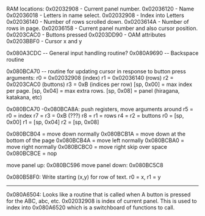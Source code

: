 RAM locations:
0x02032908 - Current panel number.
0x02036120 - Name
0x02036018 - Letters in name select.
0x02032908 - Index into Letters
0x02036140 - Number of rows scrolled down.
0x0203614A - Number of rows in page.
0x02036158 - Current panel number and also cursor position.
0x0203CAC0 - Buttons pressed
0x0203DD90 - OAM attributes
0x0203BBF0 - Cursor x and y

0x080A3CDC -- General input handling routine?
0x080A9690 -- Backspace routine

0x080BCA70 -- routine for updating cursor in response to button press
arguments:
r0 = 0x02032908 (index)
r1 = 0x02036140 (rows)
r2 = 0x0203CAC0 (buttons)
r3 = 0xB (indices per row)
[sp, 0x00] = max index per page.
[sp, 0x04] = max extra rows.
[sp, 0x08] = panel (hiragana, katakana, etc)

0x080BCA70 -0x080BCA8A: push registers, move arguments around
  r5 = r0 = index
  r7 = r3 = 0xB (???)
  r8 = r1 = rows
  r4 = r2 = buttons
  r0 = [sp, 0x00]
  r1 = [sp, 0x04]
  r2 = [sp, 0x08]

0x080BCB04 = move down normally
0x080BCB1A = move down at the bottom of the page
0x080BCB4A = move left normally
0x080BCBA0 = move right normally
0x080BCBC0 = move right skip over space
0x080BCBCE = nop

move panel up: 0x080BC596
move panel down: 0x080BC5C8

0x080B58F0: Write starting (x,y) for row of text. r0 = x, r1 = y

------------------------------------
0x080A6504: Looks like a routine that is called when A button is pressed for
            the ABC, abc, etc.
            0x02032908 is index of current panel. This is used to index into
            0x080A6520 which is a switchboard of functions to call.
